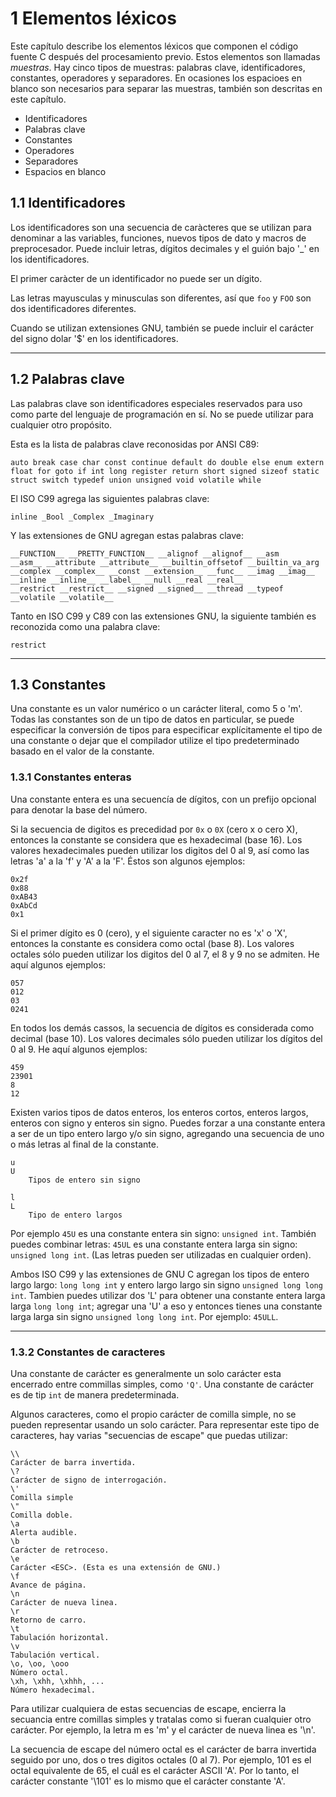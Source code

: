 1 Elementos léxicos
===================

Este capítulo describe los elementos léxicos que componen el código fuente C después del procesamiento previo. Estos elementos son llamadas *muestras*. Hay cinco tipos de muestras: palabras clave, identificadores, constantes, operadores y separadores. En ocasiones los espacioes en blanco son necesarios para separar las muestras, también son descritas en este capítulo. 

- Identificadores
- Palabras clave
- Constantes
- Operadores
- Separadores
- Espacios en blanco

1.1 Identificadores
--------------------

Los identificadores son una secuencia de caràcteres que se utilizan para denominar a las variables, funciones, nuevos tipos de dato y macros de preprocesador. Puede incluir letras, dígitos decimales y el guión bajo '_' en los identificadores.

El primer caràcter de un identificador no puede ser un dígito. 

Las letras mayusculas y minusculas son diferentes, así que `foo` y `FOO` son dos identificadores diferentes. 

Cuando se utilizan extensiones GNU, también se puede incluir el carácter del signo dolar '$' en los identificadores.

---

1.2 Palabras clave
------------------

Las palabras clave son identificadores especiales reservados para uso como parte del lenguaje de programación en sí. No se puede utilizar para cualquier otro propósito.

Esta es la lista de palabras clave reconosidas por ANSI C89:

```
auto break case char const continue default do double else enum extern
float for goto if int long register return short signed sizeof static
struct switch typedef union unsigned void volatile while
```

El ISO C99 agrega las siguientes palabras clave:

```
inline _Bool _Complex _Imaginary
```

Y las extensiones de GNU agregan estas palabras clave:

```
__FUNCTION__ __PRETTY_FUNCTION__ __alignof __alignof__ __asm
__asm__ __attribute __attribute__ __builtin_offsetof __builtin_va_arg
__complex __complex__ __const __extension__ __func__ __imag __imag__
__inline __inline__ __label__ __null __real __real__
__restrict __restrict__ __signed __signed__ __thread __typeof
__volatile __volatile__
```

Tanto en ISO C99 y C89 con las extensiones GNU, la siguiente también es reconozida como una palabra clave:

```
restrict
```
---
1.3 Constantes
--------------

Una constante es un valor numérico o un carácter literal, como 5 o 'm'. Todas las constantes son de un tipo de datos en particular, se puede especificar la conversión de tipos para especificar explícitamente el tipo de una constante o dejar que el compilador utilize el tipo predeterminado basado en el valor de la constante.

### 1.3.1 Constantes enteras ###

Una constante entera es una secuencía de dígitos, con un prefijo opcional para denotar la base del número. 

Si la secuencia de digitos es precedidad por `0x` o `0X` (cero x o cero X), entonces la constante se considera que es hexadecimal (base 16). Los valores hexadecimales pueden utilizar los digitos del 0 al 9, así como las letras 'a' a la 'f' y 'A' a la 'F'. Éstos son algunos ejemplos: 


```
0x2f
0x88
0xAB43
0xAbCd
0x1
```

Si el primer dígito es 0 (cero), y el siguiente caracter no es 'x' o 'X', entonces la constante es considera como octal (base 8). Los valores octales sólo pueden utilizar los digitos del 0 al 7, el 8 y 9 no se admiten. He aquí algunos ejemplos:

```
057
012
03
0241
```

En todos los demás cassos, la secuencia de dígitos es considerada como decimal (base 10). Los valores decimales sólo pueden utilizar los dígitos del 0 al 9. He aquí algunos ejemplos:


```
459
23901
8
12
```

Existen varios tipos de datos enteros, los enteros cortos, enteros largos, enteros con signo y enteros sin signo. Puedes forzar a una constante entera a ser de un tipo entero largo y/o sin signo, agregando una secuencia de uno o más letras al final de la constante.

```
u
U
    Tipos de entero sin signo
```

```
l
L
    Tipo de entero largos
```

Por ejemplo `45U` es una constante entera sin signo: `unsigned int`. También puedes combinar letras: `45UL` es una constante entera larga sin signo: `unsigned long int`. (Las letras pueden ser utilizadas en cualquier orden).

Ambos ISO C99 y las extensiones de GNU C agregan los tipos de entero largo largo: `long long int` y entero largo largo sin signo `unsigned long long int`. Tambien puedes utilizar dos 'L' para obtener una constante entera larga larga `long long int`; agregar una 'U' a eso y entonces tienes una constante larga larga sin signo `unsigned long long int`. Por ejemplo: `45ULL`.

---

### 1.3.2 Constantes de caracteres ###

Una constante de carácter es generalmente un solo carácter esta encerrado entre commillas simples, como `'Q'`. Una constante de carácter es de tip `int` de manera predeterminada. 

Algunos caracteres, como el propio carácter de comilla simple, no se pueden representar usando un solo carácter. Para representar este tipo de caracteres, hay varias "secuencias de escape" que puedas utilizar: 

```
\\
Carácter de barra invertida.
\?
Carácter de signo de interrogación.
\'
Comilla simple
\"
Comilla doble.
\a
Alerta audible.
\b
Carácter de retroceso.
\e
Carácter <ESC>. (Esta es una extensión de GNU.) 
\f
Avance de página.
\n
Carácter de nueva linea.
\r
Retorno de carro.
\t
Tabulación horizontal.
\v
Tabulación vertical.
\o, \oo, \ooo
Número octal.
\xh, \xhh, \xhhh, ...
Número hexadecimal.
```

Para utilizar cualquiera de estas secuencias de escape, encierra la secuancia entre comillas simples y tratalas como si fueran cualquier otro carácter. Por ejemplo, la letra m es 'm' y el carácter de nueva linea es '\n'.

La secuencia de escape del número octal es el carácter de barra invertida seguido por uno, dos o tres digitos octales (0 al 7). Por ejemplo, 101 es el octal equivalente de 65, el cuál es el carácter ASCII 'A'. Por lo tanto, el carácter constante '\101' es lo mismo que el carácter constante 'A'.
